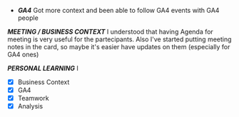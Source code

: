 - ***GA4*** Got more context and been able to follow GA4 events with GA4 people

***MEETING / BUSINESS CONTEXT*** I understood that having Agenda for meeting is very useful for  the partecipants. Also I've started putting meeting notes in the card, so maybe it's easier have updates on them (especially for GA4 ones)

***PERSONAL LEARNING*** I


  - [x] Business Context
  - [x] GA4
  - [x] Teamwork
  - [x] Analysis
